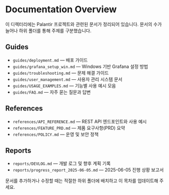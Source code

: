 # Documentation Overview

이 디렉터리에는 Palantir 프로젝트와 관련된 문서가 정리되어 있습니다. 문서의 수가 늘어나 하위 폴더를 통해 주제를 구분했습니다.

## Guides
- `guides/deployment.md` — 배포 가이드
- `guides/grafana_setup_win.md` — Windows 기반 Grafana 설정 방법
- `guides/troubleshooting.md` — 문제 해결 가이드
- `guides/user_management.md` — 사용자 관리 시스템 문서
 - `guides/USAGE_EXAMPLES.md` — 기능별 사용 예시 모음
- `guides/FAQ.md` — 자주 묻는 질문과 답변

## References
- `references/API_REFERENCE.md` — REST API 엔드포인트와 사용 예시
- `references/FEATURE_PRD.md` — 제품 요구사항(PRD) 요약
- `references/POLICY.md` — 운영 및 보안 정책

## Reports
- `reports/DEVLOG.md` — 개발 로그 및 향후 계획 기록
- `reports/progress_report_2025-06-05.md` — 2025-06-05 진행 상황 보고서

문서를 추가하거나 수정할 때는 적절한 하위 폴더에 배치하고 이 목차를 업데이트해 주세요.
